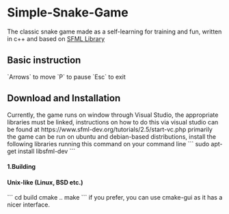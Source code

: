 # Simple-Snake-Game
The classic snake game made as a self-learning for training and fun, written in c++ and based on [SFML Library](https://www.sfml-dev.org/)

<h2>Basic instruction</h2>
`Arrows` to move
`P` to pause
`Esc` to exit

<h2>Download and Installation</h2>
Currently, the game runs on window through Visual Studio, the appropriate libraries must be linked, instructions on how to do this via visual studio can be found at https://www.sfml-dev.org/tutorials/2.5/start-vc.php
primarily the game can be run on ubuntu and debian-based distributions, install the following libraries running this command on your command line
```
sudo apt-get install libsfml-dev
```
<h4>1.Building</h4>
<h4>Unix-like (Linux, BSD etc.)</h4>
```
cd build
cmake ..
make
```
if you prefer, you can use cmake-gui as it has a nicer interface.
